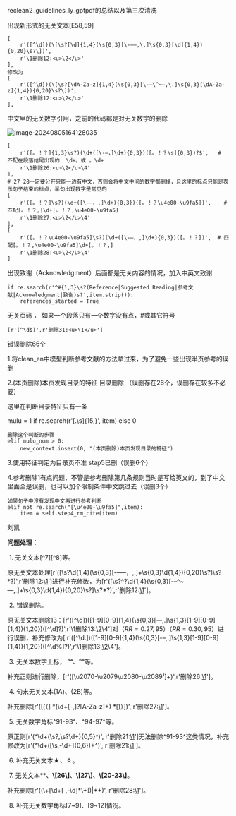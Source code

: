 reclean2_guidelines_ly_gptpdf的总结以及第三次清洗

出现新形式的无关文本[E58,59]

```
[
    r'([^\d])(\[\s?[\d]{1,4}(\s{0,3}[\-–—,\.]\s{0,3}[\d]{1,4}){0,20}\s?\])',
    r'\1删除12:<u>\2</u>'
],
修改为
[
    r'([^\d])(\[\s?[\dA-Za-z]{1,4}(\s{0,3}[\-–\^~—,\.]\s{0,3}[\dA-Za-z]{1,4}){0,20}\s?\])',
    r'\1删除12:<u>\2</u>'
],
```

中文里的无关数字引用，之前的代码都是对无关数字的删除

![image-20240805164128035](C:\Users\Administrator\AppData\Roaming\Typora\typora-user-images\image-20240805164128035.png)

```
[
    r'([。！？]{1,3}\s?)(\d+([\-—，]\d+){0,3})([。！？\s]{0,3})?$',   # 匹配在段落结尾出现的  \d+。或 。\d+
    r'\1删除26:<u>\2</u>\4'
],
# 27 28一定要分开只能一边有中文，否则会将中文中间的数字都删掉，且这里的标点只能是表示句子结束的标点，半句出现数字是常见的
[
    r'([。！？]\s?)(\d+([\-—，,]\d+){0,3})([。！？\u4e00-\u9fa5])',    # 匹配[。！？,]\d+[。！？,\u4e00-\u9fa5]
    r'\1删除27:<u>\2</u>\4'
],
[
    r'([。！？\u4e00-\u9fa5]\s?)(\d+([\-—，,]\d+){0,3})([。！？])',  # 匹配[。！？,\u4e00-\u9fa5]\d+[。！？,]
    r'\1删除28:<u>\2</u>\4'
]
```



出现致谢（Acknowledgment）后面都是无关内容的情况，加入中英文致谢

```
if re.search(r'^#{1,3}\s?(Reference|Suggested Reading|参考文献|Acknowledgment|致谢)s?',item.strip()):
    references_started = True
```



无关页码  ， 如果一个段落只有一个数字没有点，#或其它符号

```
[r'(^\d$)',r'删除31:<u>\1</u>']
```

错误删除66个

1.将clean_en中模型判断参考文献的方法拿过来，为了避免一些出现半页参考的误删

2.(本页删除)本页发现目录的特征   目录删除   （误删存在26个，误删存在较多不必要）

这里在判断目录特征只有一条

mulu = 1 if re.search(r'[\.\s]{15,}', item) else 0

```
删除这个判断的步骤
elif mulu_num > 0:
    new_context.insert(0, "(本页删除)本页发现目录的特征")
```

3.使用特征判定为目录页不准   stap5已删（误删6个）

4.参考删除1有点问题，不管是参考删除第几条规则当时是写给英文的，到了中文里面全是误删，也可以加个限制条件中文跳过去（误删3个）

```
如果句子中没有发现中文再进行参考判断
elif not re.search("[\u4e00-\u9fa5]",item):
    item = self.step4_rm_cite(item)
```











刘凯

**问题处理：**

​            1.     无关文本[^7][^8]等。

原无关文本处理[r'(\[\s?\d{1,4}(\s{0,3}[\-–—，,\.]+\s{0,3}\d{1,4}){0,20}\s?\]\s?\*?)',r'删除12:<u>\1</u>']进行补充修改，为[r'(\[\s?\^?\d{1,4}(\s{0,3}[\-–\^~—,\.]+\s{0,3}\d{1,4}){0,20}\s?\]\s?\*?)',r'删除12:<u>\1</u>']。

​            2.     错误删除。

原无关文本删除13：[r'([^\d])([1-9][0-9]{1,4}(\s{0,3}[\-–,\.]\s{1,3}[1-9][0-9]{1,4}){1,20})([^\d]?)',r'\1删除13:<u>\2</u>\4']对（$RR=0.27, 95%CI：0.19-0.40，P<0.001$）（$RR=0.30, 95%CI：0.13-0.68, P=0.004$）进行误删，补充修改为[ r'([^\d\.])([1-9][0-9]{1,4}(\s{0,3}[\-–,\.]\s{1,3}[1-9][0-9]{1,4}){1,20})([^\d\%]?)',r'\1删除13:<u>\2</u>\4']。

​            3.     无关本数字上标， ⁶⁴、⁶⁸等。

补充正则进行删除，[r'([\u2070-\u2079\u2080-\u2089¹]+)',r'删除26:<u>\1</u>']。

​            4.     句末无关文本(1A)、(2B)等。

补充删除[r'([\(（] *(\d+[\-,]?[A-Za-z]+) *[\)）])', r'删除27:<u>\1</u>']。

​            5.     无关数字角标^91-93^、^94-97^等。

原正则[r'(\^\d+(\s?,\s?\d+){0,5}\^)', r'删除21:<u>\1</u>']无法删除^91-93^这类情况，补充修改为[r'(\^\d+([\s,\-\d+]{0,6})+\^)', r'删除21:<u>\1</u>']。

​            6.     补充无关文本★、☆。

​            7.     无关文本**、**\\[26\\]**、**\\[27\\]**、**\\[20-23\\]**。

补充删除[r'((\\+\[\d+[ ,\-\d]*\\+\])|\*+)', r'删除28:<u>\1</u>']。

​            8.     补充无关数字角标[7~9]、[9~12]情况。
